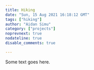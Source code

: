 ```yaml
---
title: Hiking
date: "Sun, 15 Aug 2021 16:18:12 GMT"
tags: ["hiking"]
author: "Aidan Simu"
category: ["projects"]
noprevnext: true
nodateline: true
disable_comments: true

---
```


Some text goes here.
